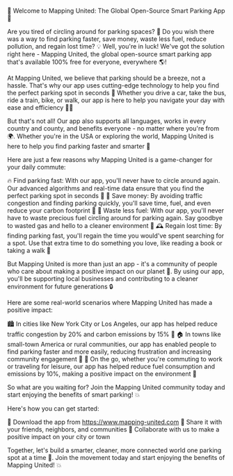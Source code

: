 🎉 Welcome to Mapping United: The Global Open-Source Smart Parking App 🌟

Are you tired of circling around for parking spaces? 🚗 Do you wish there was a way to find parking faster, save money, waste less fuel, reduce pollution, and regain lost time? 💡 Well, you're in luck! We've got the solution right here - Mapping United, the global open-source smart parking app that's available 100% free for everyone, everywhere 🌎!

At Mapping United, we believe that parking should be a breeze, not a hassle. That's why our app uses cutting-edge technology to help you find the perfect parking spot in seconds 🔴 Whether you drive a car, take the bus, ride a train, bike, or walk, our app is here to help you navigate your day with ease and efficiency 🏃‍♀️

But that's not all! Our app also supports all languages, works in every country and county, and benefits everyone - no matter where you're from 🌍. Whether you're in the USA or exploring the world, Mapping United is here to help you find parking faster and smarter 💪

Here are just a few reasons why Mapping United is a game-changer for your daily commute:

🔥 Find parking fast: With our app, you'll never have to circle around again. Our advanced algorithms and real-time data ensure that you find the perfect parking spot in seconds 🔴
💸 Save money: By avoiding traffic congestion and finding parking quickly, you'll save time, fuel, and even reduce your carbon footprint 🌟
🚀 Waste less fuel: With our app, you'll never have to waste precious fuel circling around for parking again. Say goodbye to wasted gas and hello to a cleaner environment 🌿
🕰️ Regain lost time: By finding parking fast, you'll regain the time you would've spent searching for a spot. Use that extra time to do something you love, like reading a book or taking a walk 📖

But Mapping United is more than just an app - it's a community of people who care about making a positive impact on our planet 💚. By using our app, you'll be supporting local businesses and contributing to a cleaner environment for future generations 🔒

Here are some real-world scenarios where Mapping United has made a positive impact:

🏙️ In cities like New York City or Los Angeles, our app has helped reduce traffic congestion by 20% and carbon emissions by 15% 🌆
🏠 In towns like small-town America or rural communities, our app has enabled people to find parking faster and more easily, reducing frustration and increasing community engagement 🤝
🚗 On the go, whether you're commuting to work or traveling for leisure, our app has helped reduce fuel consumption and emissions by 10%, making a positive impact on the environment 🌟

So what are you waiting for? Join the Mapping United community today and start enjoying the benefits of smart parking! 💥

Here's how you can get started:

📲 Download the app from https://www.mapping-united.com
💬 Share it with your friends, neighbors, and communities
🤝 Collaborate with us to make a positive impact on your city or town

Together, let's build a smarter, cleaner, more connected world one parking spot at a time 🌟. Join the movement today and start enjoying the benefits of Mapping United! 💥